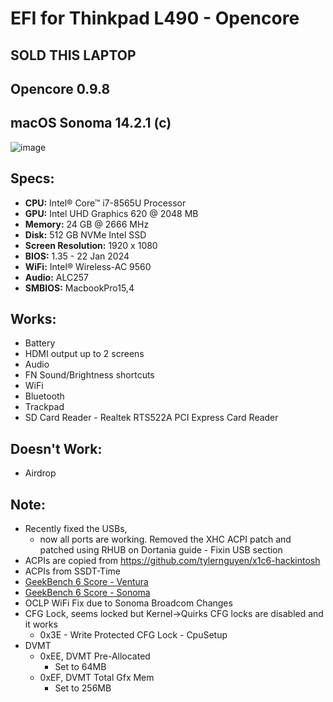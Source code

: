 # EFI for Thinkpad L490 - Opencore
## SOLD THIS LAPTOP
## Opencore 0.9.8
## macOS Sonoma 14.2.1 (c)

![image](https://github.com/takobaba/EFI-Opencore-Thinkpad-L490/assets/3728072/1a847741-5da1-46be-b67f-658dfa5ff2ca)

## Specs:

  - **CPU:** Intel® Core™ i7-8565U Processor
  - **GPU:** Intel UHD Graphics 620 @ 2048 MB
  - **Memory:** 24 GB @ 2666 MHz
  - **Disk:** 512 GB NVMe Intel SSD
  - **Screen Resolution:** 1920 x 1080
  - **BIOS:** 1.35 - 22 Jan 2024
  - **WiFi:** Intel® Wireless-AC 9560
  - **Audio:** ALC257
  - **SMBIOS:** MacbookPro15,4

## Works:

  * Battery
  * HDMI output up to 2 screens
  * Audio
  * FN Sound/Brightness shortcuts
  * WiFi 
  * Bluetooth 
  * Trackpad
  * SD Card Reader - Realtek RTS522A PCI Express Card Reader

## Doesn't Work:
  - Airdrop

## Note: 

  * Recently fixed the USBs, 
    - now all ports are working. Removed the XHC ACPI patch and patched using RHUB on Dortania guide - Fixin USB section
  * ACPIs are copied from https://github.com/tylernguyen/x1c6-hackintosh
  * ACPIs from SSDT-Time
  * [GeekBench 6 Score - Ventura](https://browser.geekbench.com/v6/cpu/1577874)
  * [GeekBench 6 Score - Sonoma](https://browser.geekbench.com/v6/cpu/3462263)
  * OCLP WiFi Fix due to Sonoma Broadcom Changes
  * CFG Lock, seems locked but Kernel->Quirks CFG locks are disabled and it works
    * 0x3E - Write Protected CFG Lock - CpuSetup
  * DVMT
    * 0xEE, DVMT Pre-Allocated 
      - Set to 64MB
    * 0xEF, DVMT Total Gfx Mem 
      - Set to 256MB

